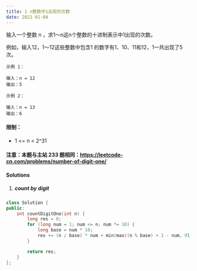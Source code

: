 ```yaml
---
title: 1 n整数中1出现的次数
date: 2021-01-04
---
```

输入一个整数 n ，求1～n这n个整数的十进制表示中1出现的次数。

例如，输入12，1～12这些整数中包含1 的数字有1、10、11和12，1一共出现了5次。

 

```
示例 1：

输入：n = 12
输出：5

示例 2：

输入：n = 13
输出：6
```

 

#### 限制：

-    1 <= n < 2^31

#### 注意：本题与主站 233 题相同：https://leetcode-cn.com/problems/number-of-digit-one/


#### Solutions

1. ##### count by digit

```cpp
class Solution {
public:
    int countDigitOne(int n) {
        long res = 0;
        for (long num = 1; num <= n; num *= 10) {
            long base = num * 10; 
            res += (n / base) * num + min(max((n % base) + 1 - num, 0l), num);
        }

        return res;
    }
};
```